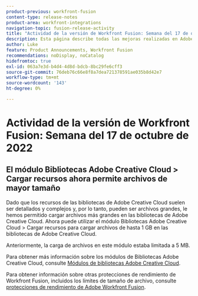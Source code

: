 ```yaml
---
product-previous: workfront-fusion
content-type: release-notes
product-area: workfront-integrations
navigation-topic: fusion-release-activity
title: "Actividad de la versión de Workfront Fusion: Semana del 17 de octubre de 2022"
description: Esta página describe todas las mejoras realizadas en Adobe Workfront Fusion durante la semana del 17 de octubre de 2022.
author: Luke
feature: Product Announcements, Workfront Fusion
recommendations: noDisplay, noCatalog
hidefromtoc: true
exl-id: 063a7e3d-b4d4-4d8d-bdcb-8bc29fe6cff3
source-git-commit: 76deb76c66e8f8a7dea721378591ae035b8d42e7
workflow-type: tm+mt
source-wordcount: '143'
ht-degree: 0%

---
```


# Actividad de la versión de Workfront Fusion: Semana del 17 de octubre de 2022

## El módulo Bibliotecas Adobe Creative Cloud > Cargar recursos ahora permite archivos de mayor tamaño

Dado que los recursos de las bibliotecas de Adobe Creative Cloud suelen ser detallados y complejos y, por lo tanto, pueden ser archivos grandes, le hemos permitido cargar archivos más grandes en las bibliotecas de Adobe Creative Cloud. Ahora puede utilizar el módulo Bibliotecas Adobe Creative Cloud > Cargar recursos para cargar archivos de hasta 1 GB en las bibliotecas de Adobe Creative Cloud.

Anteriormente, la carga de archivos en este módulo estaba limitada a 5 MB.

Para obtener más información sobre los módulos de Bibliotecas Adobe Creative Cloud, consulte [Módulos de bibliotecas Adobe Creative Cloud](/help/quicksilver/workfront-fusion/apps-and-their-modules/creative-cloud-libraries-modules.md).

Para obtener información sobre otras protecciones de rendimiento de Workfront Fusion, incluidos los límites de tamaño de archivo, consulte [protecciones de rendimiento de Adobe Workfront Fusion](/help/quicksilver/workfront-fusion/get-started/fusion-performance-guardrails.md).
